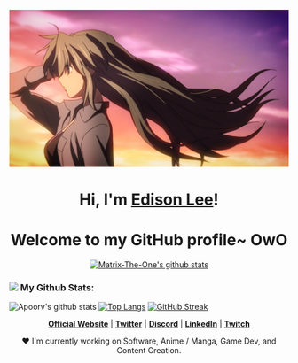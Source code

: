 <p align="center">
  <a href="https://www.Matrix-The-One.com"><img src="坂上智代.jpg" alt="坂上智代"></a>
</p>

<h1 align="center">Hi, I'm <a href="https://www.Matrix-The-One.com">Edison Lee</a>!</h1>
<h1 align="center">Welcome to my GitHub profile~ OwO</h1>

<p align="center">
  <a href="https://github.com/Matrix-The-One"><img src="https://github-readme-stats.vercel.app/api?username=Matrix-The-One&hide_border=true&show_icons=true" alt="Matrix-The-One's github stats"></a>
</p>

### <img src='https://media1.giphy.com/media/du3J3cXyzhj75IOgvA/giphy.gif?cid=ecf05e47x2g034i9pzwtzzsd3xgg2w9nr94t4tflbbgo3008&rid=giphy.gif' width='25px'> My Github Stats:
![Apoorv's github stats](https://github-readme-stats.vercel.app/api?username=Matrix-The-One&show_icons=true&title_color=ffc857&icon_color=8ac926&text_color=daf7dc&bg_color=151515&hide=issues&count_private=true&include_all_commits=true)
[![Top Langs](https://github-readme-stats.vercel.app/api/top-langs/?username=Matrix-The-One&layout=compact&text_color=daf7dc&bg_color=151515&hide=css,html,php)](https://github.com/anuraghazra/github-readme-stats)
[![GitHub Streak](https://github-readme-streak-stats.herokuapp.com/?user=Matrix-The-One&theme=dark)](https://git.io/streak-stats)

<p align="center">
  <strong><a href="https://www.Matrix-The-One.com">Official Website</a></strong> |
  <strong><a href="https://twitter.com/Matrix-The-One">Twitter</a></strong> |
  <strong><a href="https://discord.gg/nYXzaUS">Discord</a></strong> |
  <strong><a href="https://www.linkedin.com/in/Matrix-The-One">LinkedIn</a></strong> |
  <strong><a href="https://www.twitch.tv/Matrix-The-One">Twitch</a></strong>
</p>

<p align="center">❤ I'm currently working on Software, Anime / Manga, Game Dev, and Content Creation.</p>

<!--
**Matrix-The-One/Matrix-The-One** is a ✨ _special_ ✨ repository because its `README.md` (this file) appears on your GitHub profile.

Here are some ideas to get you started:

- 🔭 I’m currently working on ...
- 🌱 I’m currently learning ...
- 👯 I’m looking to collaborate on ...
- 🤔 I’m looking for help with ...
- 💬 Ask me about ...
- 📫 How to reach me: ...
- 😄 Pronouns: ...
- ⚡ Fun fact: ...
-->
